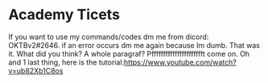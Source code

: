 # Academy Ticets
If you want to use my commands/codes dm me from dicord: OKTBv2#2646.
if an error occurs dm me again because Im dumb.
That was it.
What did you think?
A whole paragraf?
Pfffffffffffffffffffffft come on.
Oh and 1 last thing, here is the tutorial:https://www.youtube.com/watch?v=ub82Xb1C8os
